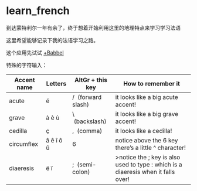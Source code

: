 # learn_french

到达蒙特利尔一年有余了，终于想着开始利用这里的地理特点来学习学习法语

这里希望能够记录下我的法语学习之路。

这个应用先试试 [+Babbel](https://www.babbel.com/en/)

特殊的字符输入：

| **Accent name** | **Letters** | **AltGr + this key** | **How to remember it** |
| --- | --- | --- | --- |
| acute | é   | /  (forward slash) | it looks like a big acute accent! |
| grave | à è ù | \  (backslash) | it looks like a big grave accent! |
| cedilla | ç   | ,  (comma) | it looks like a cedilla! |
| circumflex | â ê î ô û | 6   | notice above the 6 key there’s a little ^ character! |
| diaeresis | ë ï | ;  (semi-colon) | >notice the ; key is also used to type : which is a diaeresis when it falls over! |
